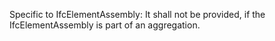 Specific to IfcElementAssembly: It shall not be provided, if the IfcElementAssembly is part of an aggregation.